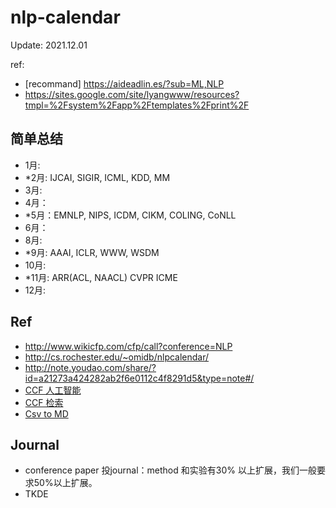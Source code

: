 # nlp-calendar

Update: 2021.12.01

ref:

- [recommand] https://aideadlin.es/?sub=ML,NLP
- https://sites.google.com/site/lyangwww/resources?tmpl=%2Fsystem%2Fapp%2Ftemplates%2Fprint%2F


## 简单总结

- 1月: 
- *2月: IJCAI, SIGIR, ICML, KDD, MM
- 3月: 
- 4月：
- *5月：EMNLP, NIPS, ICDM, CIKM, COLING, CoNLL
- 6月：
- 8月: 
- *9月: AAAI, ICLR, WWW, WSDM
- 10月: 
- *11月: ARR(ACL, NAACL) CVPR ICME
- 12月: 

## Ref

- http://www.wikicfp.com/cfp/call?conference=NLP
- http://cs.rochester.edu/~omidb/nlpcalendar/
- http://note.youdao.com/share/?id=a21273a424282ab2f6e0112c4f8291d5&type=note#/
- [CCF 人工智能](http://www.ccf.org.cn/xspj/rgzn/)
- [CCF 检索](http://www.ccf.org.cn/xspj/sjk/sjwj/nrjs/)
- [Csv to MD](http://stevecat.net/table-magic/#)

## Journal

- conference paper 投journal：method 和实验有30% 以上扩展，我们一般要求50%以上扩展。
- TKDE
